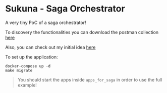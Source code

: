 # Sukuna - Saga Orchestrator

A very tiny PoC of a saga orchestrator!

To discovery the functionalities you can download the postman collection [here](Sukuna.postman_collection.json)

Also, you can check out my initial idea [here](https://detailed-snowplow-0e4.notion.site/Sukuna-Saga-Orchestrator-471423455c47447c888953d9f9e69ae4)

To set up the application:
```shell
docker-compose up -d
make migrate
```

> You should start the apps inside `apps_for_saga` in order to use the full example!
